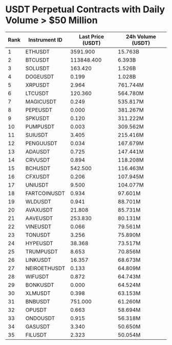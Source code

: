 # USDT Perpetual Contracts with Daily Volume > $50 Million

| Rank | Instrument ID | Last Price (USDT) | 24h Volume (USDT) |
|------|---------------|-------------------|-------------------|
| 1 | ETHUSDT | 3591.900 | 15.763B |
| 2 | BTCUSDT | 113848.400 | 6.393B |
| 3 | SOLUSDT | 163.420 | 1.526B |
| 4 | DOGEUSDT | 0.199 | 1.028B |
| 5 | XRPUSDT | 2.964 | 761.744M |
| 6 | LTCUSDT | 120.360 | 564.780M |
| 7 | MAGICUSDT | 0.249 | 535.817M |
| 8 | PEPEUSDT | 0.000 | 381.267M |
| 9 | SPKUSDT | 0.120 | 311.222M |
| 10 | PUMPUSDT | 0.003 | 309.562M |
| 11 | SUIUSDT | 3.405 | 215.416M |
| 12 | PENGUUSDT | 0.034 | 167.679M |
| 13 | ADAUSDT | 0.725 | 147.441M |
| 14 | CRVUSDT | 0.894 | 118.208M |
| 15 | BCHUSDT | 542.500 | 116.463M |
| 16 | CFXUSDT | 0.206 | 107.945M |
| 17 | UNIUSDT | 9.500 | 104.077M |
| 18 | FARTCOINUSDT | 0.934 | 97.601M |
| 19 | WLDUSDT | 0.941 | 88.701M |
| 20 | AVAXUSDT | 21.808 | 85.731M |
| 21 | AAVEUSDT | 253.830 | 80.131M |
| 22 | VINEUSDT | 0.066 | 79.561M |
| 23 | TONUSDT | 3.256 | 75.890M |
| 24 | HYPEUSDT | 38.368 | 73.517M |
| 25 | TRUMPUSDT | 8.653 | 70.856M |
| 26 | LINKUSDT | 16.357 | 68.673M |
| 27 | NEIROETHUSDT | 0.133 | 64.809M |
| 28 | WIFUSDT | 0.872 | 64.743M |
| 29 | BONKUSDT | 0.000 | 64.524M |
| 30 | XLMUSDT | 0.398 | 63.153M |
| 31 | BNBUSDT | 751.000 | 61.260M |
| 32 | OPUSDT | 0.663 | 58.694M |
| 33 | ONDOUSDT | 0.915 | 56.318M |
| 34 | GASUSDT | 3.340 | 50.650M |
| 35 | FILUSDT | 2.323 | 50.054M |
